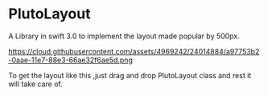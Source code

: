 # PlutoLayout
A Library in swift 3.0 to implement the layout made popular by 500px.


https://cloud.githubusercontent.com/assets/4969242/24014884/a97753b2-0aae-11e7-88e3-66ae32f6ae5d.png

To get the layout like this ,just drag and drop PlutoLayout class and rest it will take care of.

